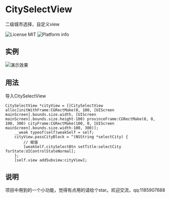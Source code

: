 # CitySelectView
二级城市选择，自定义view

![License MIT](https://go-shields.herokuapp.com/license-MIT-blue.png)
![Platform info](http://img.shields.io/cocoapods/p/YTKKeyValueStore.svg?style=flat)
## 实例

![演示效果](http://7xt7mf.com1.z0.glb.clouddn.com/%E5%9F%8E%E5%B8%82%E9%80%89%E6%8B%A9.gif?imageMogr2/auto-orient/strip%7CimageView2/4/w/400)

## 用法

导入CitySelectView

```
CitySelectView *cityView = [[CitySelectView alloc]initWithFrame:CGRectMake(0, 100, [UIScreen mainScreen].bounds.size.width, [UIScreen mainScreen].bounds.size.height-100) provinceFrame:CGRectMake(0, 0, 100, 300) cityFrame:CGRectMake(100, 0, [UIScreen mainScreen].bounds.size.width-100, 300)];
    __weak typeof(self)weakSelf = self;
    cityView.passCityBlock = ^(NSString *selectCity) {
        // 赋值
        [weakSelf.citySelectBtn setTitle:selectCity forState:UIControlStateNormal];
    };
    [self.view addSubview:cityView];
```
## 说明
项目中用到的一个小功能，觉得有点用的请给个star。欢迎交流，qq:1185907688


